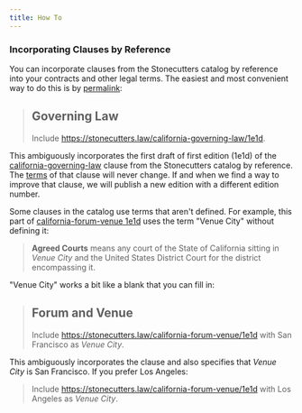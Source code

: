 ```yaml
---
title: How To
---
```


### Incorporating Clauses by Reference

You can incorporate clauses from the Stonecutters catalog by reference into your contracts and other legal terms.  The easiest and most convenient way to do this is by [permalink](https://en.wikipedia.org/wiki/Permalink):

> ## Governing Law
>
> Include <https://stonecutters.law/california-governing-law/1e1d>.

This ambiguously incorporates the first draft of first edition (1e1d) of the [california-governing-law](/california-governing-law) clause from the Stonecutters catalog by reference.  The [terms](/california-governing-law/1e#terms) of that clause will never change.  If and when we find a way to improve that clause, we will publish a new edition with a different edition number.

Some clauses in the catalog use terms that aren't defined.  For example, this part of [california-forum-venue 1e1d](/california-forum-venue/1e1d) uses the term "Venue City" without defining it:

> **Agreed Courts** means any court of the State of California sitting in _Venue City_ and the United States District Court for the district encompassing it.

"Venue City" works a bit like a blank that you can fill in:

> ## Forum and Venue
>
> Include <https://stonecutters.law/california-forum-venue/1e1d> with San Francisco as _Venue City_.

This ambiguously incorporates the clause and also specifies that _Venue City_ is San Francisco.  If you prefer Los Angeles:

> Include <https://stonecutters.law/california-forum-venue/1e1d> with Los Angeles as _Venue City_.

